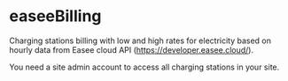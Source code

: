 # easeeBilling
Charging stations billing with low and high rates for electricity based on hourly data from Easee cloud API (https://developer.easee.cloud/).

You need a site admin account to access all charging stations in your site.